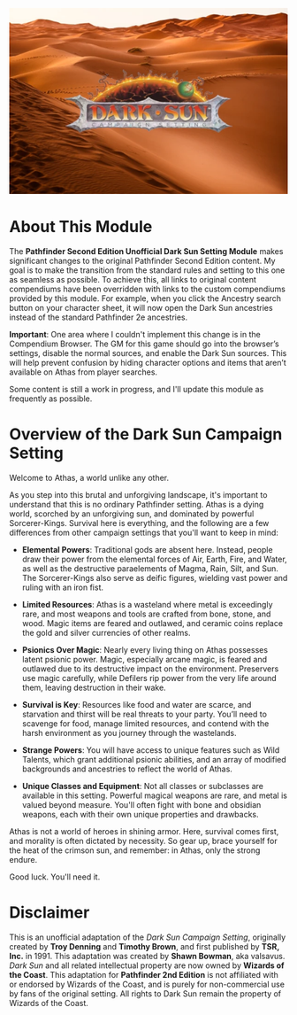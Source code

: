 <p align="center">
  <img src="https://github.com/gryvon/pf2e-dark-sun-setting/blob/main/assets/images/preview.webp?raw=true">
</p>

# About This Module

The **Pathfinder Second Edition Unofficial Dark Sun Setting Module** makes significant changes to the original Pathfinder Second Edition content. My goal is to make the transition from the standard rules and setting to this one as seamless as possible. To achieve this, all links to original content compendiums have been overridden with links to the custom compendiums provided by this module. For example, when you click the Ancestry search button on your character sheet, it will now open the Dark Sun ancestries instead of the standard Pathfinder 2e ancestries.

**Important**: One area where I couldn't implement this change is in the Compendium Browser. The GM for this game should go into the browser’s settings, disable the normal sources, and enable the Dark Sun sources. This will help prevent confusion by hiding character options and items that aren’t available on Athas from player searches.

Some content is still a work in progress, and I'll update this module as frequently as possible.

# Overview of the Dark Sun Campaign Setting

Welcome to Athas, a world unlike any other.

As you step into this brutal and unforgiving landscape, it's important to understand that this is no ordinary Pathfinder setting. Athas is a dying world, scorched by an unforgiving sun, and dominated by powerful Sorcerer-Kings. Survival here is everything, and the following are a few differences from other campaign settings that you'll want to keep in mind:

* **Elemental Powers**: Traditional gods are absent here. Instead, people draw their power from the elemental forces of Air, Earth, Fire, and Water, as well as the destructive paraelements of Magma, Rain, Silt, and Sun. The Sorcerer-Kings also serve as deific figures, wielding vast power and ruling with an iron fist.

* **Limited Resources**: Athas is a wasteland where metal is exceedingly rare, and most weapons and tools are crafted from bone, stone, and wood. Magic items are feared and outlawed, and ceramic coins replace the gold and silver currencies of other realms.

* **Psionics Over Magic**: Nearly every living thing on Athas possesses latent psionic power. Magic, especially arcane magic, is feared and outlawed due to its destructive impact on the environment. Preservers use magic carefully, while Defilers rip power from the very life around them, leaving destruction in their wake.

* **Survival is Key**: Resources like food and water are scarce, and starvation and thirst will be real threats to your party. You’ll need to scavenge for food, manage limited resources, and contend with the harsh environment as you journey through the wastelands.

* **Strange Powers**: You will have access to unique features such as Wild Talents, which grant additional psionic abilities, and an array of modified backgrounds and ancestries to reflect the world of Athas.

* **Unique Classes and Equipment**: Not all classes or subclasses are available in this setting. Powerful magical weapons are rare, and metal is valued beyond measure. You'll often fight with bone and obsidian weapons, each with their own unique properties and drawbacks.

Athas is not a world of heroes in shining armor. Here, survival comes first, and morality is often dictated by necessity. So gear up, brace yourself for the heat of the crimson sun, and remember: in Athas, only the strong endure.

Good luck. You'll need it.

# Disclaimer

This is an unofficial adaptation of the *Dark Sun Campaign Setting*, originally created by **Troy Denning** and **Timothy Brown**, and first published by **TSR, Inc.** in 1991. This adaptation was created by **Shawn Bowman**, aka valsavus. *Dark Sun* and all related intellectual property are now owned by **Wizards of the Coast**. This adaptation for **Pathfinder 2nd Edition** is not affiliated with or endorsed by Wizards of the Coast, and is purely for non-commercial use by fans of the original setting. All rights to Dark Sun remain the property of Wizards of the Coast.
